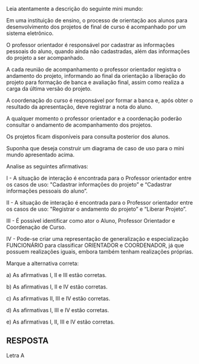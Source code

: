 Leia atentamente a descrição do seguinte mini mundo:

Em uma instituição de ensino, o processo de orientação aos alunos para desenvolvimento dos projetos de final de curso é acompanhado por um sistema eletrônico.

O professor orientador é responsável por cadastrar as informações pessoais do aluno, quando ainda não cadastradas, além das informações do projeto a ser acompanhado.

A cada reunião de acompanhamento o professor orientador registra o andamento do projeto, informando ao final da orientação a liberação do projeto para formação de banca e avaliação final, assim como realiza a carga da última versão do projeto.

A coordenação do curso é responsável por formar a banca e, após obter o resultado da apresentação, deve registrar a nota do aluno.

A qualquer momento o professor orientador e a coordenação poderão consultar o andamento de acompanhamento dos projetos.

Os projetos ficam disponíveis para consulta posterior dos alunos.

Suponha que deseja construir um diagrama de caso de uso para o mini mundo apresentado acima.

Analise as seguintes afirmativas:

I - A situação de interação <include> é encontrada para o Professor orientador entre os casos de uso: "Cadastrar informações do projeto” e “Cadastrar informações pessoais do aluno”.

II - A situação de interação <extend> é encontrada para o Professor orientador entre os casos de uso: "Registrar o andamento do projeto” e “Liberar Projeto”.

III - É possível identificar como ator o Aluno, Professor Orientador e Coordenação de Curso.

IV - Pode-se criar uma representação de generalização e especialização FUNCIONÁRIO para classificar ORIENTADOR e COORDENADOR, já que possuem realizações iguais, embora também tenham realizações próprias.

Marque a alternativa correta:



a) As afirmativas I, II e III estão corretas.

b) As afirmativas I, II e IV estão corretas.

c) As afirmativas II, III e IV estão corretas.

d) As afirmativas I, III e IV estão corretas.

e) As afirmativas I, II, III e IV estão corretas.


## RESPOSTA

Letra A